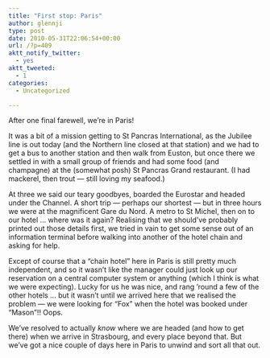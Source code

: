 ```yaml
---
title: "First stop: Paris"
author: glennji
type: post
date: 2010-05-31T22:06:54+00:00
url: /?p=409
aktt_notify_twitter:
  - yes
aktt_tweeted:
  - 1
categories:
  - Uncategorized

---
```

<!-- p, li { white-space: pre-wrap; } -->

<!--StartFragment-->After one final farewell, we&#8217;re in Paris!


  
It was a bit of a mission getting to St Pancras International, as the Jubilee line is out today (and the Northern line closed at that station) and we had to get a bus to another station and then walk from Euston, but once there we settled in with a small group of friends and had some food (and champagne) at the (somewhat posh) St Pancras Grand restaurant. (I had mackerel, then trout &#8212; still loving my seafood.)
  
At three we said our teary goodbyes, boarded the Eurostar and headed under the Channel. A short trip &#8212; perhaps our shortest &#8212; but in three hours we were at the magnificent Gare du Nord. A metro to St Michel, then on to our hotel &#8230; where was it again? Realising that we should&#8217;ve probably printed out those details first, we tried in vain to get some sense out of an information terminal before walking into another of the hotel chain and asking for help.
  
Except of course that a &#8220;chain hotel&#8221; here in Paris is still pretty much independent, and so it wasn&#8217;t like the manager could just look up our reservation on a central computer system or anything (which I think is what we were expecting). Lucky for us he was nice, and rang &#8217;round a few of the other hotels &#8230; but it wasn&#8217;t until we arrived here that we realised the problem &#8212; we were looking for &#8220;Fox&#8221; when the hotel was booked under &#8220;Mason&#8221;!! Oops.
  
We&#8217;ve resolved to actually _know_ where we are headed (and how to get there) when we arrive in Strasbourg, and every place beyond that. But we&#8217;ve got a nice couple of days here in Paris to unwind and sort all that out.<!--EndFragment-->

